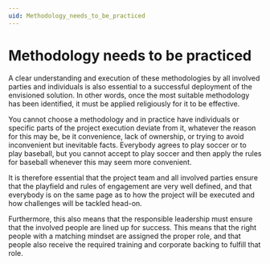 ```yaml
---
uid: Methodology_needs_to_be_practiced
---
```


# Methodology needs to be practiced

A clear understanding and execution of these methodologies by all involved parties and individuals is also essential to a successful deployment of the envisioned solution. In other words, once the most suitable methodology has been identified, it must be applied religiously for it to be effective.

You cannot choose a methodology and in practice have individuals or specific parts of the project execution deviate from it, whatever the reason for this may be, be it convenience, lack of ownership, or trying to avoid inconvenient but inevitable facts. Everybody agrees to play soccer or to play baseball, but you cannot accept to play soccer and then apply the rules for baseball whenever this may seem more convenient.

It is therefore essential that the project team and all involved parties ensure that the playfield and rules of engagement are very well defined, and that everybody is on the same page as to how the project will be executed and how challenges will be tackled head-on.

Furthermore, this also means that the responsible leadership must ensure that the involved people are lined up for success. This means that the right people with a matching mindset are assigned the proper role, and that people also receive the required training and corporate backing to fulfill that role.
